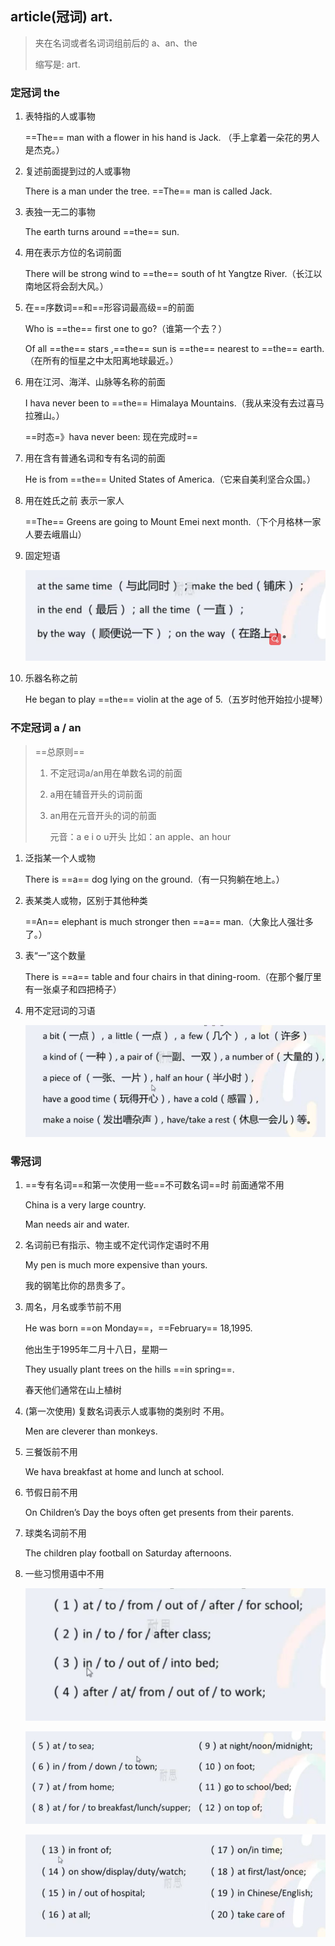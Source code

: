## article(冠词)  art.

> 夹在名词或者名词词组前后的 a、an、the
>
> 缩写是:  art.

### 定冠词 the

1. 表特指的人或事物

   ==The== man with a flower in his hand is Jack. （手上拿着一朵花的男人是杰克。）

2. 复述前面提到过的人或事物

   There is a man under the tree. ==The== man is called Jack.

3. 表独一无二的事物

   The earth turns around ==the== sun.

4. 用在表示方位的名词前面

   There will be strong wind to ==the== south of ht Yangtze River.（长江以南地区将会刮大风。）

5. 在==序数词==和==形容词最高级==的前面

   Who is ==the== first one to go?（谁第一个去？）

   Of all ==the== stars ,==the== sun is ==the== nearest to ==the== earth. （在所有的恒星之中太阳离地球最近。）

6. 用在江河、海洋、山脉等名称的前面

   I hava never been to ==the== Himalaya Mountains.（我从来没有去过喜马拉雅山。）

   ==时态=》hava never been: 现在完成时==

7. 用在含有普通名词和专有名词的前面

   He is from ==the== United States of America.（它来自美利坚合众国。）

8. 用在姓氏之前 表示一家人

   ==The== Greens are going to Mount Emei next month.（下个月格林一家人要去峨眉山）

9. 固定短语

   ![image-20201203151356716](01-词性-冠词.assets/image-20201203151356716.png)

10. 乐器名称之前

    He began to play ==the== violin at the age of 5.（五岁时他开始拉小提琴）

### 不定冠词 a / an

> ==总原则==
>
> 1. 不定冠词a/an用在单数名词的前面
>
> 2. a用在辅音开头的词前面
>
> 3. an用在元音开头的词的前面
>
>    元音：a e i o u开头 比如：an apple、an hour

1. 泛指某一个人或物

   There is  ==a== dog lying on the ground.（有一只狗躺在地上。）

2. 表某类人或物，区别于其他种类

   ==An== elephant is much stronger then ==a== man.（大象比人强壮多了。）

3. 表“一”这个数量

   There is ==a== table and four chairs in that dining-room.（在那个餐厅里有一张桌子和四把椅子）

4. 用不定冠词的习语

   ![image-20201203144345706](01-词性-冠词.assets/image-20201203144345706.png)

### 零冠词

1. ==专有名词==和第一次使用一些==不可数名词==时 前面通常不用

   China is a very large country.

   Man needs air and water.

2. 名词前已有指示、物主或不定代词作定语时不用

   My pen is much more expensive than yours.

   我的钢笔比你的昂贵多了。

3. 周名，月名或季节前不用

   He was born ==on Monday==，==February== 18,1995.

   他出生于1995年二月十八日，星期一

   They usually plant trees on the hills ==in spring==.

   春天他们通常在山上植树

4. (第一次使用) 复数名词表示人或事物的类别时 不用。

   Men are cleverer than monkeys.

5. 三餐饭前不用

   We hava breakfast at home and lunch at school.

6. 节假日前不用

   On Children’s Day the boys often get presents from their parents.

7. 球类名词前不用

   The children play football on Saturday afternoons.

8. 一些习惯用语中不用

   ![image-20201203155020209](01-词性-冠词.assets/image-20201203155020209.png)

   ![image-20201203155116381](01-词性-冠词.assets/image-20201203155116381.png)

   ![image-20201203155133149](01-词性-冠词.assets/image-20201203155133149.png)